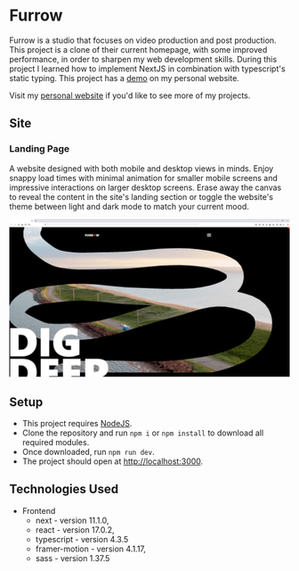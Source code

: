 # Furrow

Furrow is a studio that focuses on video production and post production. This project is a clone of their current homepage, with some improved performance, in order to sharpen my web development skills. During this project I learned how to implement NextJS in combination with typescript's static typing. This project has a [demo](https://furrow.luis-villa.com) on my personal website.

Visit my [personal website](https://luis-villa.com) if you'd like to see more of my projects.

## Site

### Landing Page

A website designed with both mobile and desktop views in minds. Enjoy snappy load times with minimal animation for smaller mobile screens and impressive interactions on larger desktop screens. Erase away the canvas to reveal the content in the site's landing section or toggle the website's theme between light and dark mode to match your current mood.

![Home Page Screenshot](./client/public/desktop.jpg)

## Setup

- This project requires [NodeJS](https://nodejs.org/en/).
- Clone the repository and run `npm i` or `npm install` to download all required modules.
- Once downloaded, run `npm run dev`.
- The project should open at [http://localhost:3000](http://localhost:3000).

## Technologies Used

- Frontend
  - next - version 11.1.0,
  - react - version 17.0.2,
  - typescript - version 4.3.5
  - framer-motion - version 4.1.17,
  - sass - version 1.37.5
